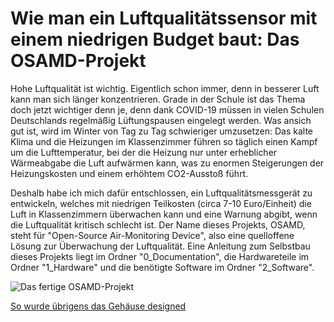 # Wie man ein Luftqualitätssensor mit einem niedrigen Budget baut: Das OSAMD-Projekt

Hohe Luftqualität ist wichtig. Eigentlich schon immer, denn in besserer Luft kann man sich länger konzentrieren. Grade in der Schule ist das Thema doch jetzt wichtiger denn je, denn dank COVID-19 müssen in vielen Schulen Deutschlands regelmäßig Lüftungspausen eingelegt werden. Was ansich gut ist, wird im Winter von Tag zu Tag schwieriger umzusetzen: Das kalte Klima und die Heizungen im Klassenzimmer führen so täglich einen Kampf um die Lufttemperatur, bei der die Heizung nur unter erheblicher Wärmeabgabe die Luft aufwärmen kann, was zu enormen Steigerungen der Heizungskosten und einem erhöhtem CO2-Ausstoß führt.

Deshalb habe ich mich dafür entschlossen, ein Luftqualitätsmessgerät zu entwickeln, welches mit niedrigen Teilkosten (circa 7-10 Euro/Einheit) die Luft in Klassenzimmern überwachen kann und eine Warnung abgibt, wenn die Luftqualität kritisch schlecht ist. Der Name dieses Projekts, OSAMD, steht für "Open-Source Air-Monitoring Device", also eine quelloffene Lösung zur Überwachung der Luftqualität.
Eine Anleitung zum Selbstbau dieses Projekts liegt im Ordner "0_Documentation", die Hardwareteile im Ordner "1_Hardware" und die benötigte Software im Ordner "2_Software".

![Das fertige OSAMD-Projekt](/1_Hardware/Pictures/completed.jpg)

[So wurde übrigens das Gehäuse designed](https://www.youtube.com/watch?v=d4DvKm7_OzI)
